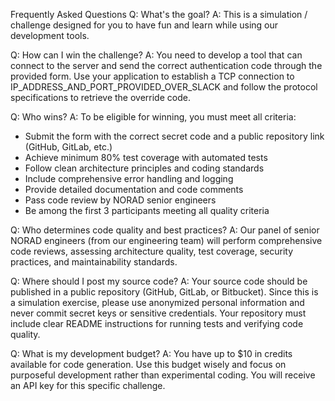 Frequently Asked Questions
Q: What's the goal?
A: This is a simulation / challenge designed for you to have fun and learn while using our development tools.

Q: How can I win the challenge?
A: You need to develop a tool that can connect to the server and send the correct authentication code through the provided form. Use your application to establish a TCP connection to IP_ADDRESS_AND_PORT_PROVIDED_OVER_SLACK and follow the protocol specifications to retrieve the override code.

Q: Who wins?
A: To be eligible for winning, you must meet all criteria:
* Submit the form with the correct secret code and a public repository link (GitHub, GitLab, etc.)
* Achieve minimum 80% test coverage with automated tests
* Follow clean architecture principles and coding standards
* Include comprehensive error handling and logging
* Provide detailed documentation and code comments
* Pass code review by NORAD senior engineers
* Be among the first 3 participants meeting all quality criteria

Q: Who determines code quality and best practices?
A: Our panel of senior NORAD engineers (from our engineering team) will perform comprehensive code reviews, assessing architecture quality, test coverage, security practices, and maintainability standards.

Q: Where should I post my source code?
A: Your source code should be published in a public repository (GitHub, GitLab, or Bitbucket). Since this is a simulation exercise, please use anonymized personal information and never commit secret keys or sensitive credentials. Your repository must include clear README instructions for running tests and verifying code quality.

Q: What is my development budget?
A: You have up to $10 in credits available for code generation. Use this budget wisely and focus on purposeful development rather than experimental coding. You will receive an API key for this specific challenge.
